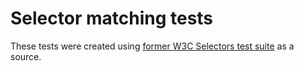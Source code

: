 # Selector matching tests

These tests were created using [former W3C Selectors test suite](https://github.com/web-platform-tests/wpt/tree/master/css/selectors/old-tests) as a source.
